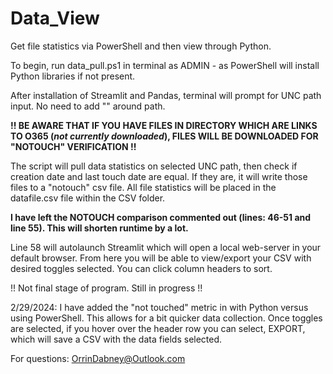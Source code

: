 # Data_View
Get file statistics via PowerShell and then view through Python.

To begin, run data_pull.ps1 in terminal as ADMIN - as PowerShell will install Python libraries if not present. 

After installation of Streamlit and Pandas, terminal will prompt for UNC path input. No need to add "" around path.

**!! BE AWARE THAT IF YOU HAVE FILES IN DIRECTORY WHICH ARE LINKS TO O365 (_not currently downloaded_), FILES WILL BE DOWNLOADED FOR "NOTOUCH" VERIFICATION !!**

The script will pull data statistics on selected UNC path, then check if creation date and last touch date are equal. If they are, it will write those files to a "notouch" csv file.
All file statistics will be placed in the datafile.csv file within the CSV folder.

**I have left the NOTOUCH comparison commented out (lines: 46-51 and line 55). This will shorten runtime by a lot.** 

Line 58 will autolaunch Streamlit which will open a local web-server in your default browser. From here you will be able to view/export your CSV with desired toggles selected. You can click column headers to sort.

!! Not final stage of program. Still in progress !!


2/29/2024:
I have added the "not touched" metric in with Python versus using PowerShell. This allows for a bit quicker data collection.
Once toggles are selected, if you hover over the header row you can select, EXPORT, which will save a CSV with the data fields selected.

For questions: OrrinDabney@Outlook.com
